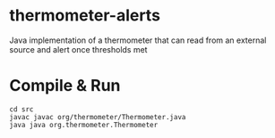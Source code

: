 # thermometer-alerts

Java implementation of a thermometer that can read from an external source and alert once thresholds met

# Compile & Run

```
cd src
javac javac org/thermometer/Thermometer.java
java java org.thermometer.Thermometer
```
